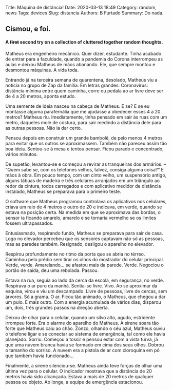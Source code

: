Title: Máquina de distância!
Date: 2020-03-13 18:49
Category: random, news
Tags: devices
Slug: distancia
Authors: B Furtado
Summary: Do nada.

## Cismou, e foi.

#### A ~~first~~ second try on a collection of cluttered together random thoughts.

Matheus era engenheiro mecânico. Quer dizer, estudante. Tinha acabado de entrar para a faculdade, quando a pandemia do
Corona interrompeu as aulas e deixou Matheus de mãos abanando. Ele, que sempre montou e desmontou máquinas. A vida toda.

Entrando já na terceira semana de quarentena, desolado, Matheus viu a notícia no grupo de Zap da família. Em letras
grandes: Coronavírus: distância mínima entre quem caminha, corre ou pedala ao ar livre deve ser de 4 a 20 metros,
aponta estudo.

Uma semente de ideia nasceu na cabeça de Matheus. E se? E se eu montasse alguma parafernália que me ajudasse a obedecer
esses 4 a 20 metros? Matheus riu. Imediatamente, tinha pensado em sair às ruas com um metro, daqueles mole de costura,
para sair medindo a distância dele para as outras pessoas. Não ia dar certo.

Pensou depois em construir um grande bambolê, de pelo menos 4 metros para evitar que os outros se aproximassem. Também
não pareceu assim tão boa ideia. Sentou-se à mesa e tentou pensar. Ficou parado e concentrado, vários minutos.

De supetão, levantou-se e começou a revirar as tranqueiras dos armários.
– “Quem sabe se, com os telefones velhos, talvez, consiga alguma coisa?”
E mãos à obra.
Em pouco tempo, com um cinto velho, um suspensório antigo, alguns tábuas de madeira e três celulares arranjados em um
triângulo ao redor da cintura, todos carregados e com aplicativo medidor de distância instalado, Matheus se preparava
para o primeiro teste.

O software que Matheus programou controlava os aplicativos nos celulares, criava um raio de 4 metros e outro de 20 e
indicava, em verde, quando se estava na posição certa. Na medida em que se aproximava das bordas, o sensor ia ficando
amarelo, amarelo e se tornaria vermelho se os limites fossem ultrapassados.

Entusiasmado, respirando fundo, Matheus se preparava para sair de casa. Logo no elevador percebeu que os sensores
captavam não só as pessoas, mas as paredes também.
Resignado, desligou o aparelho no elevador.

Respirou profundamente no ritmo da porta que se abria no térreo. Caminhou pelo prédio sem tirar os olhos do mostrador
do celular principal. Verde, verde. Amarelando… se afastou mais da parede. Verde. Negociou o portão de saída, deu uma
rebolada. Passou.

Estava na rua, seguia ao lado da cerca da escola, em segurança, no verde. Respirava o ar puro da manhã. Sentia-se livre.
Vivo. Ao se aproximar da esquina, virou e viu um descampado. Livre de pessoas, livre de cercas, sem árvores. Só a grama.
 O ar.  Ficou tão animado, o Matheus, que chegou a dar um pulo. E mais outro. Com a energia acumulada de vários dias,
 disparou um, dois, três grandes passos na direção aberta.

Deixou de olhar para o celular, quando um silvo alto, agudo, estridente irrompeu forte. Era o alarme do aparelho do
Matheus. A sirene soara tão forte que Matheus caiu ao chão. Zonzo, olhando o céu azul, Matheus ouviu o telefone ligar
e se conectar ao sistema de emergência, tal como ele havia planejado. Sorriu. Começou a tossir e pensou estar com a
vista turva, já que uma nuvem branca havia se formado em cima dos seus olhos.  Dobrou o tamanho do sorriso. A nuvem
era a pistola de ar com cloroquina em pó que também havia funcionado…

Finalmente, a sirene silenciou-se. Matheus ainda teve forças de olhar uma última vez para o celular. O indicador
mostrava que a distância de 20 metros havia sido alcançada. Estava a mais de 20 metros de qualquer pessoa ou objeto.
Ao longe, a equipe de emergência estacionou.